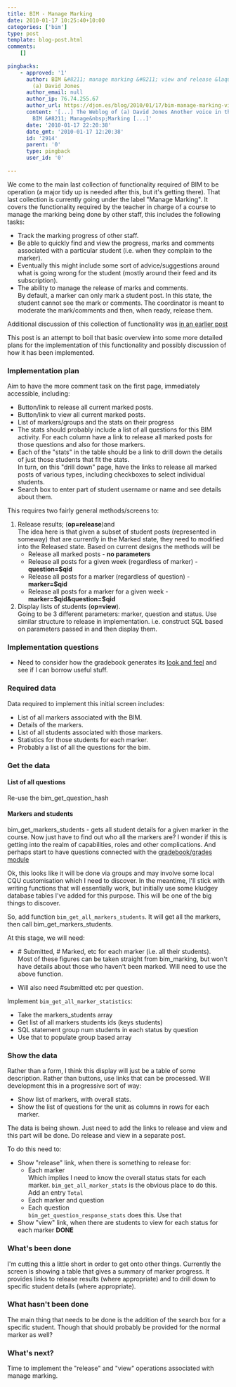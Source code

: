 ```yaml
---
title: BIM - Manage Marking
date: 2010-01-17 10:25:40+10:00
categories: ['bim']
type: post
template: blog-post.html
comments:
    []
    
pingbacks:
    - approved: '1'
      author: BIM &#8211; manage marking &#8211; view and release &laquo; The Weblog of
        (a) David Jones
      author_email: null
      author_ip: 76.74.255.67
      author_url: https://djon.es/blog/2010/01/17/bim-manage-marking-view-and-release/
      content: '[...] The Weblog of (a) David Jones Another voice in the blogosphere    &laquo;
        BIM &#8211; Manage&nbsp;Marking [...]'
      date: '2010-01-17 22:20:38'
      date_gmt: '2010-01-17 12:20:38'
      id: '2914'
      parent: '0'
      type: pingback
      user_id: '0'
    
---
```

We come to the main last collection of functionality required of BIM to be operation (a major tidy up is needed after this, but it's getting there). That last collection is currently going under the label "Manage Marking". It covers the functionality required by the teacher in charge of a course to manage the marking being done by other staff, this includes the following tasks:

- Track the marking progress of other staff.
- Be able to quickly find and view the progress, marks and comments associated with a particular student (i.e. when they complain to the marker).
- Eventually this might include some sort of advice/suggestions around what is going wrong for the student (mostly around their feed and its subscription).
- The ability to manage the release of marks and comments.  
    By default, a marker can only mark a student post. In this state, the student cannot see the mark or comments. The coordinator is meant to moderate the mark/comments and then, when ready, release them.

Additional discussion of this collection of functionality was [in an earlier post](/blog2/2010/01/09/bim-design-of-manage-marking-and-other-features-for-coordinators/)

This post is an attempt to boil that basic overview into some more detailed plans for the implementation of this functionality and possibly discussion of how it has been implemented.

### Implementation plan

Aim to have the more comment task on the first page, immediately accessible, including:

- Button/link to release all current marked posts.
- Button/link to view all current marked posts.
- List of markers/groups and the stats on their progress
- The stats should probably include a list of all questions for this BIM activity. For each column have a link to release all marked posts for those questions and also for those markers.
- Each of the "stats" in the table should be a link to drill down the details of just those students that fit the stats.  
    In turn, on this "drill down" page, have the links to release all marked posts of various types, including checkboxes to select individual students.
- Search box to enter part of student username or name and see details about them.

This requires two fairly general methods/screens to:

1. Release results; (**op=release**)and  
    The idea here is that given a subset of student posts (represented in someway) that are currently in the Marked state, they need to modified into the Released state. Based on current designs the methods will be
    - Release all marked posts - **no parameters**
    - Release all posts for a given week (regardless of marker) - **question=$qid**
    - Release all posts for a marker (regardless of question) - **marker=$qid**
    - Release all posts for a marker for a given week - **marker=$qid&question=$qid**
2. Display lists of students (**op=view**).  
    Going to be 3 different parameters: marker, question and status. Use similar structure to release in implementation. i.e. construct SQL based on parameters passed in and then display them.

### Implementation questions

- Need to consider how the gradebook generates its [look and feel](http://docs.moodle.org/en/Image:gradebook_normal_mode.png) and see if I can borrow useful stuff.

### Required data

Data required to implement this initial screen includes:

- List of all markers associated with the BIM.
- Details of the markers.
- List of all students associated with those markers.
- Statistics for those students for each marker.
- Probably a list of all the questions for the bim.

### Get the data

#### List of all questions

Re-use the bim\_get\_question\_hash

#### Markers and students

bim\_get\_markers\_students - gets all student details for a given marker in the course. Now just have to find out who all the markers are? I wonder if this is getting into the realm of capabilities, roles and other complications. And perhaps start to have questions connected with the [gradebook/grades module](http://docs.moodle.org/en/Grades)

Ok, this looks like it will be done via groups and may involve some local CQU customisation which I need to discover. In the meantime, I'll stick with writing functions that will essentially work, but initially use some kludgey database tables I've added for this purpose. This will be one of the big things to discover.

So, add function `bim_get_all_markers_students`. It will get all the markers, then call bim\_get\_markers\_students.

At this stage, we will need:

- \# Submitted, # Marked, etc for each marker (i.e. all their students).  
    Most of these figures can be taken straight from bim\_marking, but won't have details about those who haven't been marked. Will need to use the above function.
    
- Will also need #submitted etc per question.

Implement `bim_get_all_marker_statistics`:

- Take the markers\_students array
- Get list of all markers students ids (keys students)
- SQL statement group num students in each status by question
- Use that to populate group based array

### Show the data

Rather than a form, I think this display will just be a table of some description. Rather than buttons, use links that can be processed. Will development this in a progressive sort of way:

- Show list of markers, with overall stats.
- Show the list of questions for the unit as columns in rows for each marker.

The data is being shown. Just need to add the links to release and view and this part will be done. Do release and view in a separate post.

To do this need to:

- Show "release" link, when there is something to release for:
    - Each marker  
        Which implies I need to know the overall status stats for each marker. `bim_get_all_marker_stats` is the obvious place to do this. Add an entry `Total`
    - Each marker and question
    - Each question  
        `bim_get_question_response_stats` does this. Use that
- Show "view" link, when there are students to view for each status for each marker **DONE**

### What's been done

I'm cutting this a little short in order to get onto other things. Currently the screen is showing a table that gives a summary of marker progress. It provides links to release results (where appropriate) and to drill down to specific student details (where appropriate).

### What hasn't been done

The main thing that needs to be done is the addition of the search box for a specific student. Though that should probably be provided for the normal marker as well?

### What's next?

Time to implement the "release" and "view" operations associated with manage marking.